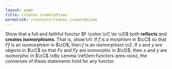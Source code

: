 ```yaml
---
layout: page
title: creates isomorphisms
permalink: /context/creates_isomorphisms
---
```

Show that a full and faithful functor $F \colon \cC \to \cD$ both **reflects** and **creates isomorphisms**. That is, show:\n1. If $f$ is a morphism in $\cC$ so that $Ff$ is an isomorphism in $\cD$, then $f$ is an isomorphism.\n2. If $x$ and $y$ are objects in $\cC$ so that $Fx$ and $Fy$ are isomorphic in $\cD$, then $x$ and $y$ are isomorphic in $\cC$.\nBy Lemma \ref{lem:functors-pres-isos}, the converses of these statements hold for any functor.
